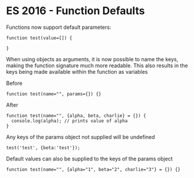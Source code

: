 # ES 2016 - Function Defaults

Functions now support default parameters:

```
function test(value=[]) {

}
```

When using objects as arguments, it is now possible to name the keys, making
the function signature much more readable. This also results in the keys being
made available within the function as variables

Before
```
function test(name="", params={}) {}
```

After
```
function test(name="", {alpha, beta, charlie} = {}) {
  console.log(alpha); // prints value of alpha
}
```

Any keys of the params object not supplied will be
undefined

```
test('test', {beta:'test'});
```

Default values can also be supplied to the keys of the params object

```
function test(name="", {alpha="1", beta="2", charlie="3"} = {}) {}
```
